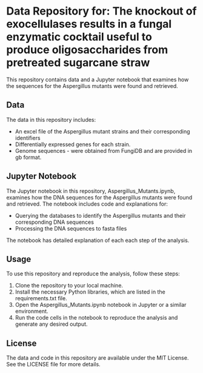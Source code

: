# Data Repository for: The knockout of exocellulases results in a fungal enzymatic cocktail useful to produce oligosaccharides from pretreated sugarcane straw

This repository contains data and a Jupyter notebook that examines how the sequences for the Aspergillus mutants were found and retrieved.


## Data
The data in this repository includes:

- An excel file of the Aspergillus mutant strains and their corresponding identifiers
- Differentially expressed genes for each strain.
- Genome sequences - were obtained from FungiDB and are provided in gb format.

## Jupyter Notebook

The Jupyter notebook in this repository, Aspergillus_Mutants.ipynb, examines how the DNA sequences for the Aspergillus mutants were found and retrieved. The notebook includes code and explanations for:

- Querying the databases to identify the Aspergillus mutants and their corresponding DNA sequences
- Processing the DNA sequences to fasta files

The notebook has detailed explanation of each each step of the analysis.

## Usage
To use this repository and reproduce the analysis, follow these steps:

1. Clone the repository to your local machine.
2. Install the necessary Python libraries, which are listed in the requirements.txt file.
3. Open the Aspergillus_Mutants.ipynb notebook in Jupyter or a similar environment.
4. Run the code cells in the notebook to reproduce the analysis and generate any desired output.


## License
The data and code in this repository are available under the MIT License. See the LICENSE file for more details.
